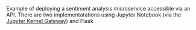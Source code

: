 Example of deploying a sentiment analysis microservice accessible via an API. There are two implementatations using Jupyter Notebook (via the [Jupyter Kernel Gateway](https://github.com/jupyter/kernel_gateway)) and Flask
